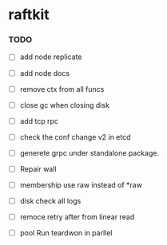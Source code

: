 # raftkit

### TODO 
- [ ] add node replicate
- [ ] add node docs 
- [ ] remove ctx from all funcs 
- [ ] close gc when closing disk 
- [ ] add tcp rpc 
- [ ] check the conf change v2 in etcd
- [ ] generete grpc under standalone package. 
- [ ] Repair wall 
- [ ] membership use raw instead of *raw 
- [ ] disk check all logs
- [ ] remoce retry after from linear read 
- [ ] pool Run teardwon in parllel 



